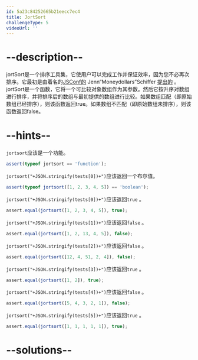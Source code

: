```yaml
---
id: 5a23c84252665b21eecc7ec4
title: JortSort
challengeType: 5
videoUrl: ''
---
```


# --description--

jortSort是一个排序工具集，它使用户可以完成工作并保证效率，因为您不必再​​次排序。它最初是由着名的[JSConf的](https://www.youtube.com/watch?v=pj4U_W0OFoE) Jenn“Moneydollars”Schiffer [提出的](https://www.youtube.com/watch?v=pj4U_W0OFoE) 。 jortSort是一个函数，它将一个可比较对象数组作为其参数。然后它按升序对数组进行排序，并将排序后的数组与最初提供的数组进行比较。如果数组匹配（即原始数组已经排序），则该函数返回true。如果数组不匹配（即原始数组未排序），则该函数返回false。

# --hints--

`jortsort`应该是一个功能。

```js
assert(typeof jortsort == 'function');
```

`jortsort("+JSON.stringify(tests[0])+")`应该返回一个布尔值。

```js
assert(typeof jortsort([1, 2, 3, 4, 5]) == 'boolean');
```

`jortsort("+JSON.stringify(tests[0])+")`应该返回`true` 。

```js
assert.equal(jortsort([1, 2, 3, 4, 5]), true);
```

`jortsort("+JSON.stringify(tests[1])+")`应该返回`false` 。

```js
assert.equal(jortsort([1, 2, 13, 4, 5]), false);
```

`jortsort("+JSON.stringify(tests[2])+")`应该返回`false` 。

```js
assert.equal(jortsort([12, 4, 51, 2, 4]), false);
```

`jortsort("+JSON.stringify(tests[3])+")`应该返回`true` 。

```js
assert.equal(jortsort([1, 2]), true);
```

`jortsort("+JSON.stringify(tests[4])+")`应该返回`false` 。

```js
assert.equal(jortsort([5, 4, 3, 2, 1]), false);
```

`jortsort("+JSON.stringify(tests[5])+")`应该返回`true` 。

```js
assert.equal(jortsort([1, 1, 1, 1, 1]), true);
```

# --solutions--

